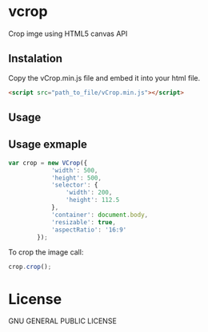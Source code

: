 # vcrop
Crop imge using HTML5 canvas API

## Instalation

Copy the vCrop.min.js file and embed it into your html file.

```html
<script src="path_to_file/vCrop.min.js"></script>
```

## Usage

## Usage exmaple

```javascript
var crop = new VCrop({
    		'width': 500,
    		'height': 500,
    		'selector': {
    			'width': 200,
    			'height': 112.5
    		},
    		'container': document.body,
    		'resizable': true,
    		'aspectRatio': '16:9'
    	});
```

To crop the image call:

```javascript
crop.crop();
```

# License

GNU GENERAL PUBLIC LICENSE